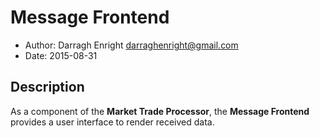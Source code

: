 # Message Frontend

* Author: Darragh Enright <darraghenright@gmail.com>
* Date: 2015-08-31

## Description

As a component of the **Market Trade Processor**, the **Message Frontend** provides a user interface to render received data.

